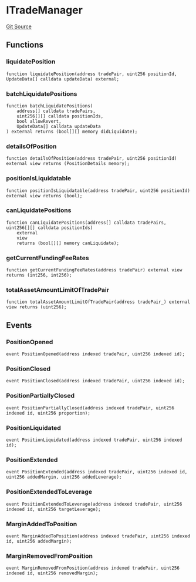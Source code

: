 # ITradeManager
[Git Source](https://github.com/solidant/unlimited-contracts/blob/06933827b140eb30ab8723aa85a9cdce2333525a/src/interfaces/ITradeManager.sol)


## Functions
### liquidatePosition


```solidity
function liquidatePosition(address tradePair, uint256 positionId, UpdateData[] calldata updateData) external;
```

### batchLiquidatePositions


```solidity
function batchLiquidatePositions(
    address[] calldata tradePairs,
    uint256[][] calldata positionIds,
    bool allowRevert,
    UpdateData[] calldata updateData
) external returns (bool[][] memory didLiquidate);
```

### detailsOfPosition


```solidity
function detailsOfPosition(address tradePair, uint256 positionId) external view returns (PositionDetails memory);
```

### positionIsLiquidatable


```solidity
function positionIsLiquidatable(address tradePair, uint256 positionId) external view returns (bool);
```

### canLiquidatePositions


```solidity
function canLiquidatePositions(address[] calldata tradePairs, uint256[][] calldata positionIds)
    external
    view
    returns (bool[][] memory canLiquidate);
```

### getCurrentFundingFeeRates


```solidity
function getCurrentFundingFeeRates(address tradePair) external view returns (int256, int256);
```

### totalAssetAmountLimitOfTradePair


```solidity
function totalAssetAmountLimitOfTradePair(address tradePair_) external view returns (uint256);
```

## Events
### PositionOpened

```solidity
event PositionOpened(address indexed tradePair, uint256 indexed id);
```

### PositionClosed

```solidity
event PositionClosed(address indexed tradePair, uint256 indexed id);
```

### PositionPartiallyClosed

```solidity
event PositionPartiallyClosed(address indexed tradePair, uint256 indexed id, uint256 proportion);
```

### PositionLiquidated

```solidity
event PositionLiquidated(address indexed tradePair, uint256 indexed id);
```

### PositionExtended

```solidity
event PositionExtended(address indexed tradePair, uint256 indexed id, uint256 addedMargin, uint256 addedLeverage);
```

### PositionExtendedToLeverage

```solidity
event PositionExtendedToLeverage(address indexed tradePair, uint256 indexed id, uint256 targetLeverage);
```

### MarginAddedToPosition

```solidity
event MarginAddedToPosition(address indexed tradePair, uint256 indexed id, uint256 addedMargin);
```

### MarginRemovedFromPosition

```solidity
event MarginRemovedFromPosition(address indexed tradePair, uint256 indexed id, uint256 removedMargin);
```

